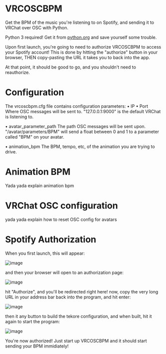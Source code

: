 # VRCOSCBPM
Get the BPM of the music you're listening to on Spotify, and sending it to VRChat over OSC with Python.

Python 3 required! Get it from [python.org](https://www.python.org/downloads/) and save yourself some trouble.

Upon first launch, you're going to need to authorize VRCOSCBPM to access your Spotify account! This is done by hitting the "authorize" button in your browser, THEN copy-pasting the URL it takes you to back into the app. 

At that point, it should be good to go, and you shouldn't need to reauthorize.

# Configuration
The vrcoscbpm.cfg file contains configuration parameters:
  • IP
  • Port
    Where OSC messages will be sent to. "127.0.0.1:9000" is the default VRChat is listening to.
  
  • avatar_parameter_path
    The path OSC messages will be sent upon. "/avatar/parameters/BPM" will send a float between 0 and 1 to a parameter called "BPM" on your avatar.

  • animation_bpm
    The BPM, tempo, etc, of the animation you are trying to drive.

# Animation BPM
Yada yada explain animation bpm

# VRChat OSC configuration
yada yada explain how to reset OSC config for avatars

# Spotify Authorization
When you first launch, this will appear:

![image](https://user-images.githubusercontent.com/12983495/215369618-05f71ced-ff1c-4079-b098-d226fbdb8e81.png)

and then your browser will open to an authorization page:

![image](https://user-images.githubusercontent.com/12983495/215369782-f934b40d-cd88-47e2-80de-fb076657cf42.png)

hit "Authorize", and you'll be redirected right here! now, copy the very long URL in your address bar back into the program, and hit enter:

![image](https://user-images.githubusercontent.com/12983495/215372053-18d11b99-9501-45f9-b7d3-3a2991bc5eb3.png)

then it any button to build the tekore configuration, and when built, hit it again to start the program:

![image](https://user-images.githubusercontent.com/12983495/215370287-dd56f978-8e8f-47ba-87ab-9c9f877c1f66.png)

You're now authorized! Just start up VRCOSCBPM and it should start sending your BPM immidiately!
